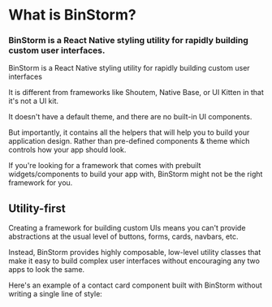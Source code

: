 # What is BinStorm?

### BinStorm is a React Native styling utility for rapidly building custom user interfaces.

BinStorm is a React Native styling utility for rapidly building custom user interfaces

It is different from frameworks like Shoutem, Native Base, or UI Kitten in that it's not a UI kit.

It doesn't have a default theme, and there are no built-in UI components.

But importantly, it contains all the helpers that will help you to build your application design. Rather than pre-defined components & theme which controls how your app should look.

If you're looking for a framework that comes with prebuilt widgets/components to build your app with, BinStorm might not be the right framework for you. 

## Utility-first

Creating a framework for building custom UIs means you can't provide abstractions at the usual level of buttons, forms, cards, navbars, etc.

Instead, BinStorm provides highly composable, low-level utility classes that make it easy to build complex user interfaces without encouraging any two apps to look the same.

Here's an example of a contact card component built with BinStorm without writing a single line of style:

<snack-preview snack-name="contact-card" />